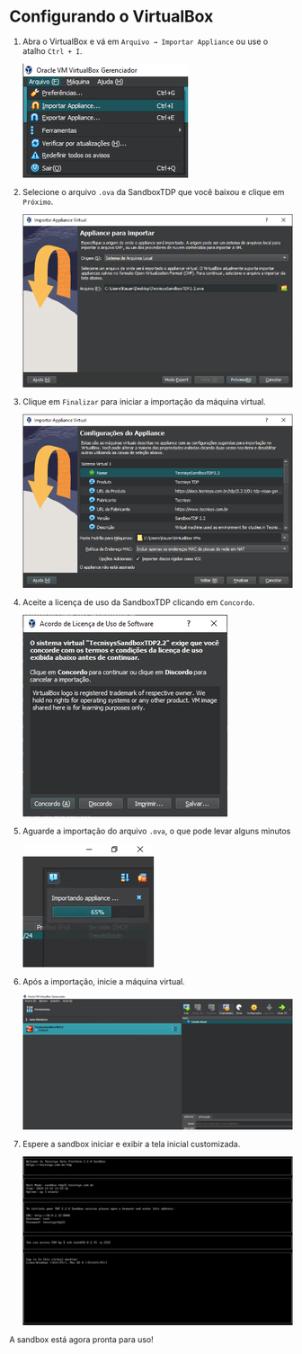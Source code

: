 # **Configurando o VirtualBox**

1. Abra o VirtualBox e vá em `Arquivo → Importar Appliance` ou use o atalho `Ctrl + I`.
    
    ![image.png](image.png)
    
2. Selecione o arquivo `.ova` da SandboxTDP que você baixou e clique em `Próximo`.
    
    ![image.png](image%201.png)
    
3. Clique em `Finalizar` para iniciar a importação da máquina virtual.
    
    ![image.png](image%202.png)
    
4. Aceite a licença de uso da SandboxTDP clicando em `Concordo`.
    
    ![image.png](image%203.png)
    
5. Aguarde a importação do arquivo `.ova`, o que pode levar alguns minutos
    
    ![Captura de Tela (70).png](43bee302-7fdd-4672-8fe4-32deaf380aca.png)
    
6. Após a importação, inicie a máquina virtual.
    
    ![Captura de Tela (71).png](Captura_de_Tela_71.png)
    

1. Espere a sandbox iniciar e exibir a tela inicial customizada.
    
    ![VirtualBox_TecnisysSandboxTDP2.2_12_11_2024_14_06_53.png](VirtualBox_TecnisysSandboxTDP2.2_12_11_2024_14_06_53.png)
    

A sandbox está agora pronta para uso!